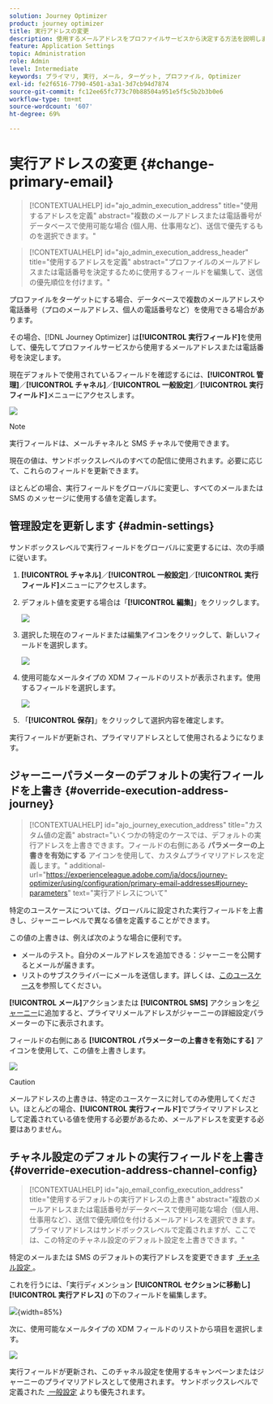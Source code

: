 ```yaml
---
solution: Journey Optimizer
product: journey optimizer
title: 実行アドレスの変更
description: 使用するメールアドレスをプロファイルサービスから決定する方法を説明します。
feature: Application Settings
topic: Administration
role: Admin
level: Intermediate
keywords: プライマリ, 実行, メール, ターゲット, プロファイル, Optimizer
exl-id: fe2f6516-7790-4501-a3a1-3d7cb94d7874
source-git-commit: fc12ee65fc773c70b88504a951e5f5c5b2b3b0e6
workflow-type: tm+mt
source-wordcount: '607'
ht-degree: 69%

---
```


# 実行アドレスの変更 {#change-primary-email}

>[!CONTEXTUALHELP]
>id="ajo_admin_execution_address"
>title="使用するアドレスを定義"
>abstract="複数のメールアドレスまたは電話番号がデータベースで使用可能な場合 (個人用、仕事用など)、送信で優先するものを選択できます。"

>[!CONTEXTUALHELP]
>id="ajo_admin_execution_address_header"
>title="使用するアドレスを定義"
>abstract="プロファイルのメールアドレスまたは電話番号を決定するために使用するフィールドを編集して、送信の優先順位を付けます。"

プロファイルをターゲットにする場合、データベースで複数のメールアドレスや電話番号（プロのメールアドレス、個人の電話番号など）を使用できる場合があります。

その場合、[!DNL Journey Optimizer] は&#x200B;**[!UICONTROL 実行フィールド]**&#x200B;を使用して、優先してプロファイルサービスから使用するメールアドレスまたは電話番号を決定します。

現在デフォルトで使用されているフィールドを確認するには、**[!UICONTROL 管理]**／**[!UICONTROL チャネル]**／**[!UICONTROL 一般設定]**／**[!UICONTROL 実行フィールド]**&#x200B;メニューにアクセスします。

![](assets/primary-address-execution-fields.png)

>[!NOTE]
>
>実行フィールドは、メールチャネルと SMS チャネルで使用できます。

現在の値は、サンドボックスレベルのすべての配信に使用されます。必要に応じて、これらのフィールドを更新できます。

ほとんどの場合、実行フィールドをグローバルに変更し、すべてのメールまたは SMS のメッセージに使用する値を定義します。<!--[Learn how](#admin-settings)-->

<!--In some specific use cases only, you can override the value set globally and define a different value at the journey level. [Learn more](#journey-parameters)-->

## 管理設定を更新します {#admin-settings}

サンドボックスレベルで実行フィールドをグローバルに変更するには、次の手順に従います。

1. **[!UICONTROL チャネル]**／**[!UICONTROL 一般設定]**／**[!UICONTROL 実行フィールド]**&#x200B;メニューにアクセスします。

1. デフォルト値を変更する場合は「**[!UICONTROL 編集]**」をクリックします。

   ![](assets/primary-address.png)

1. 選択した現在のフィールドまたは編集アイコンをクリックして、新しいフィールドを選択します。

   ![](assets/primary-address-edit.png)

1. 使用可能なメールタイプの XDM フィールドのリストが表示されます。使用するフィールドを選択します。

   ![](assets/primary-address-select-field.png)

1. 「**[!UICONTROL 保存]**」をクリックして選択内容を確定します。

実行フィールドが更新され、プライマリアドレスとして使用されるようになります。

<!--1. You can also select an additional field to use as secondary email address. This allows you to determine which field to use if the primary field is empty for a profile. -->

## ジャーニーパラメーターのデフォルトの実行フィールドを上書き {#override-execution-address-journey}

>[!CONTEXTUALHELP]
>id="ajo_journey_execution_address"
>title="カスタム値の定義"
>abstract="いくつかの特定のケースでは、デフォルトの実行アドレスを上書きできます。フィールドの右側にある **パラメーターの上書きを有効にする** アイコンを使用して、カスタムプライマリアドレスを定義します。"
>additional-url="https://experienceleague.adobe.com/ja/docs/journey-optimizer/using/configuration/primary-email-addresses#journey-parameters" text="実行アドレスについて"

特定のユースケースについては、グローバルに設定された実行フィールドを上書きし、ジャーニーレベルで異なる値を定義することができます。

この値の上書きは、例えば次のような場合に便利です。

* メールのテスト。自分のメールアドレスを追加できる：ジャーニーを公開するとメールが届きます。
* リストのサブスクライバーにメールを送信します。詳しくは、[このユースケース](../building-journeys/message-to-subscribers-uc.md)を参照してください。

**[!UICONTROL メール]**&#x200B;アクションまたは **[!UICONTROL SMS]** アクションを[ジャーニー](../email/create-email.md#create-email-journey-campaign)に追加すると、プライマリメールアドレスがジャーニーの詳細設定パラメーターの下に表示されます。

フィールドの右側にある **[!UICONTROL パラメーターの上書きを有効にする]** アイコンを使用して、この値を上書きします。

![](assets/journey-enable-parameter-override.png)

>[!CAUTION]
>
>メールアドレスの上書きは、特定のユースケースに対してのみ使用してください。ほとんどの場合、**[!UICONTROL 実行フィールド]**&#x200B;でプライマリアドレスとして定義されている値を使用する必要があるため、メールアドレスを変更する必要はありません。

## チャネル設定のデフォルトの実行フィールドを上書き {#override-execution-address-channel-config}

>[!CONTEXTUALHELP]
>id="ajo_email_config_execution_address"
>title="使用するデフォルトの実行アドレスの上書き"
>abstract="複数のメールアドレスまたは電話番号がデータベースで使用可能な場合（個人用、仕事用など）、送信で優先順位を付けるメールアドレスを選択できます。 プライマリアドレスはサンドボックスレベルで定義されますが、ここでは、この特定のチャネル設定のデフォルト設定を上書きできます。"

特定のメールまたは SMS のデフォルトの実行アドレスを変更できます [&#x200B; チャネル設定 &#x200B;](channel-surfaces.md)。

これを行うには、「実行ディメンション **[!UICONTROL セクションに移動し]**&#x200B;**[!UICONTROL 実行アドレス]** の下のフィールドを編集します。

![](assets/sms-config-execution-address.png){width=85%}

次に、使用可能なメールタイプの XDM フィールドのリストから項目を選択します。

![](assets/sms-config-execution-field.png)

実行フィールドが更新され、このチャネル設定を使用するキャンペーンまたはジャーニーのプライマリアドレスとして使用されます。 サンドボックスレベルで定義された [&#x200B; 一般設定 &#x200B;](#admin-settings) よりも優先されます。

<!--[Learn more on the execution address in the email configuration ](../email/email-settings.md#execution-address)-->

